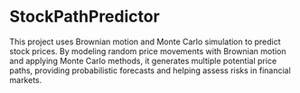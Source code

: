 # StockPathPredictor
This project uses Brownian motion and Monte Carlo simulation to predict stock prices. By modeling random price movements with Brownian motion and applying Monte Carlo methods, it generates multiple potential price paths, providing probabilistic forecasts and helping assess risks in financial markets.
